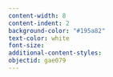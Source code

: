 ```yaml
---
content-width: 8
content-indent: 2
background-color: "#195a82"
text-color: white
font-size:
additional-content-styles:
objectid: gae079
---
```



